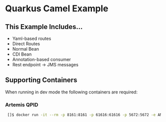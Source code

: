 # Quarkus Camel Example

## This Example Includes...
- Yaml-based routes
- Direct Routes
- Normal Bean
- CDI Bean
- Annotation-based consumer
- Rest endpoint -> JMS messages

## Supporting Containers
When running in dev mode the following containers are required:

### Artemis QPID
```bash
 []$ docker run -it --rm -p 8161:8161 -p 61616:61616 -p 5672:5672 -e AMQ_USER=quarkus -e AMQ_PASSWORD=quarkus quay.io/artemiscloud/activemq-artemis-broker:0.1.4
```
